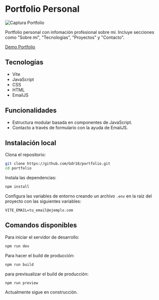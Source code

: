 # Portfolio Personal

![Captura Portfolio](https://i.imgur.com/WvRyRC5.png)

Portfolio personal con infomación profesional sobre mí. Incluye secciones como "Sobre mí", "Tecnologías", "Proyectos" y "Contacto".

[Demo Portfolio](#)

## Tecnologías
- Vite
- JavaScript
- CSS
- HTML
- EmailJS
  
## Funcionalidades
- Estructura modular basada en componentes de JavaScript.
- Contacto a través de formulario con la ayuda de EmailJS. 

## Instalación local
Clona el repositorio:
```bash
git clone https://github.com/Gdr18/portfolio.git
cd portfolio
```
Instala las dependencias:
```bash
npm install
```
Configura las variables de entorno creando un archivo `.env` en la raíz del proyecto con las siguientes variables:
```
VITE_EMAIL=tu_email@ejemplo.com
```

## Comandos disponibles
Para iniciar el servidor de desarrollo:
```bash
npm run dev
```

Para hacer el build de producción:
```bash
npm run build
```
para previsualizar el build de producción:
```bash
npm run preview
```

Actualmente sigue en construcción.
